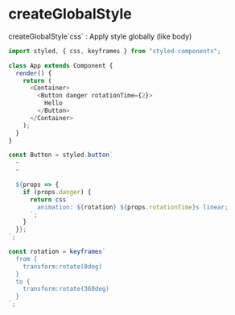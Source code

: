# createGlobalStyle

createGlobalStyle&#96;css&#96; : Apply style globally (like body)

```js
import styled, { css, keyframes } from "styled-components";

class App extends Component {
  render() {
    return (
      <Container>
        <Button danger rotationTime={2}>
          Hello
        </Button>
      </Container>
    );
  }
}

const Button = styled.button`
  ~
  ~

  ${props => {
    if (props.danger) {
      return css`
        animation: ${rotation} ${props.rotationTime}s linear;
      `;
    }
  }};
`;

const rotation = keyframes`
  from {
    transform:rotate(0deg)
  }
  to {
    transform:rotate(360deg)
  }
`;
```

